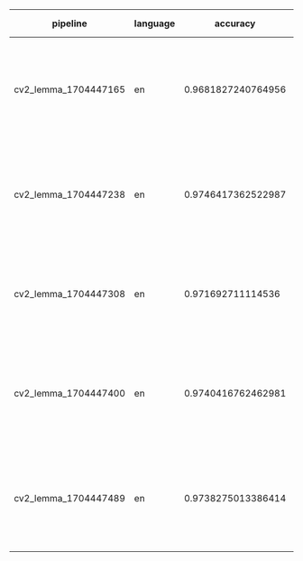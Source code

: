 
| pipeline | language | accuracy | params | size (MB)|
|----------|----------|----------|--------|----------|
| cv2_lemma_1704447165 | en | 0.9681827240764956| {'solver': 'lbfgs', 'learning_rate': 'adaptive', 'hidden_layer_sizes': (233,), 'early_stopping': True, 'alpha': 0.03, 'activation': 'logistic'} | 1.465 |
| cv2_lemma_1704447238 | en | 0.9746417362522987| {'solver': 'adam', 'learning_rate': 'adaptive', 'hidden_layer_sizes': (30, 100), 'early_stopping': False, 'alpha': 0.0385, 'activation': 'tanh'} | 1.066 |
| cv2_lemma_1704447308 | en | 0.971692711114536| {'solver': 'adam', 'learning_rate': 'constant', 'hidden_layer_sizes': (20, 48), 'early_stopping': False, 'alpha': 0.05, 'activation': 'relu'} | 0.559 |
| cv2_lemma_1704447400 | en | 0.9740416762462981| {'solver': 'adam', 'learning_rate': 'invscaling', 'hidden_layer_sizes': (102, 149, 38), 'early_stopping': False, 'alpha': 0.005, 'activation': 'identity'} | 4.938 |
| cv2_lemma_1704447489 | en | 0.9738275013386414| {'solver': 'lbfgs', 'learning_rate': 'invscaling', 'hidden_layer_sizes': (31, 123), 'early_stopping': False, 'alpha': 0.0105, 'activation': 'tanh'} | 0.408 |